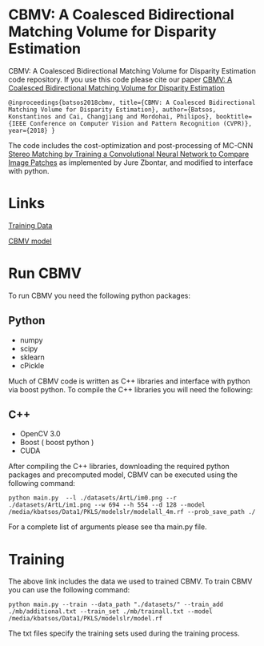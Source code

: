 # CBMV: A Coalesced Bidirectional Matching Volume for Disparity Estimation 
CBMV: A Coalesced Bidirectional Matching Volume for Disparity Estimation code repository. If you use this code please cite our paper [CBMV: A Coalesced Bidirectional Matching Volume for Disparity Estimation](http://openaccess.thecvf.com/content_cvpr_2018/CameraReady/0598.pdf)

`@inproceedings{batsos2018cbmv,
  title={CBMV: A Coalesced Bidirectional Matching Volume for Disparity Estimation},
  author={Batsos, Konstantinos and Cai, Changjiang and Mordohai, Philipos},
  booktitle={IEEE Conference on Computer Vision and Pattern Recognition (CVPR)},
  year={2018}
}`

The code includes the cost-optimization and post-processing of MC-CNN [Stereo Matching by Training a Convolutional Neural Network to Compare Image Patches](https://arxiv.org/abs/1510.05970) as implemented by Jure Zbontar, and modified to interface with python. 

# Links

[Training Data](https://drive.google.com/file/d/1RKIhAT5mc9kyWFg9Trg0Ze4qZMzUnbPU/view?usp=sharing)

[CBMV model](https://drive.google.com/file/d/1mjz-Rttdf99BZxne5EFziY5HwB10QPPF/view?usp=sharing )


# Run CBMV

To run CBMV you need the following python packages:

## Python

- numpy
- scipy
- sklearn
- cPickle 

Much of CBMV code is written as C++ libraries and interface with python via boost python. To compile the C++ libraries you will need the following:

## C++

- OpenCV 3.0
- Boost ( boost python )
- CUDA

After compiling the C++ libraries, downloading the required python packages and precomputed model, CBMV can be executed using the following command:

 `python main.py  --l ./datasets/ArtL/im0.png --r ./datasets/ArtL/im1.png --w 694 --h 554 --d 128 --model /media/kbatsos/Data1/PKLS/modelslr/modelall_4m.rf --prob_save_path ./  `

 For a complete list of arguments please see tha main.py file. 


 # Training 

 The above link includes the data we used to trained CBMV. To train CBMV you can use the following command:

 `python main.py --train --data_path "./datasets/" --train_add ./mb/additional.txt --train_set ./mb/trainall.txt --model /media/kbatsos/Data1/PKLS/modelslr/model.rf`

The txt files specify the training sets used during the training process. 





